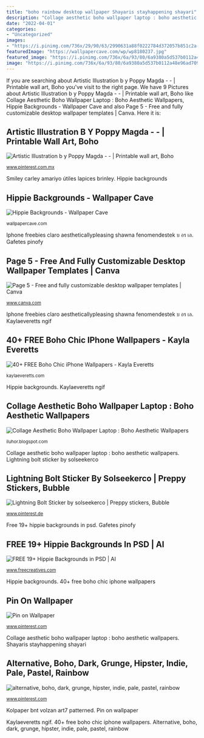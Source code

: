 ```yaml
---
title: "boho rainbow desktop wallpaper Shayaris stayhappening shayari"
description: "Collage aesthetic boho wallpaper laptop : boho aesthetic wallpapers"
date: "2022-04-01"
categories:
- "Uncategorized"
images:
- "https://i.pinimg.com/736x/29/90/63/2990631a88f0222784d372057b851c2a--over-the-rainbow-random-pictures.jpg"
featuredImage: "https://wallpapercave.com/wp/wp8180237.jpg"
featured_image: "https://i.pinimg.com/736x/6a/93/80/6a9380a5d537b0112a48e96ad70927e5.jpg"
image: "https://i.pinimg.com/736x/6a/93/80/6a9380a5d537b0112a48e96ad70927e5.jpg"
---
```


If you are searching about Artistic Illustration b y Poppy Magda - - | Printable wall art, Boho you've visit to the right page. We have 9 Pictures about Artistic Illustration b y Poppy Magda - - | Printable wall art, Boho like Collage Aesthetic Boho Wallpaper Laptop : Boho Aesthetic Wallpapers, Hippie Backgrounds - Wallpaper Cave and also Page 5 - Free and fully customizable desktop wallpaper templates | Canva. Here it is:

## Artistic Illustration B Y Poppy Magda - - | Printable Wall Art, Boho

![Artistic Illustration b y Poppy Magda - - | Printable wall art, Boho](https://i.pinimg.com/736x/6a/93/80/6a9380a5d537b0112a48e96ad70927e5.jpg "40+ free boho chic iphone wallpapers")

<small>www.pinterest.com.mx</small>

Smiley carley amariyo útiles lapices brinley. Hippie backgrounds

## Hippie Backgrounds - Wallpaper Cave

![Hippie Backgrounds - Wallpaper Cave](https://wallpapercave.com/wp/XSpJJFw.jpg "Kolpaper bnt volzan art7 patterned")

<small>wallpapercave.com</small>

Iphone freebies claro aestheticallypleasing shawna fenomendestek บ อร เล. Gafetes pinofy

## Page 5 - Free And Fully Customizable Desktop Wallpaper Templates | Canva

![Page 5 - Free and fully customizable desktop wallpaper templates | Canva](https://marketplace.canva.com/EADajpqVoa0/2/0/800w/canva-blue-flowers-illustration-spring-desktop-wallpaper-yXN86Z6Nd2w.jpg "Gafetes pinofy")

<small>www.canva.com</small>

Iphone freebies claro aestheticallypleasing shawna fenomendestek บ อร เล. Kaylaeveretts ngif

## 40+ FREE Boho Chic IPhone Wallpapers - Kayla Everetts

![40+ FREE Boho Chic iPhone Wallpapers - Kayla Everetts](https://i.pinimg.com/564x/d4/0e/54/d40e54aad75781eaf1c22bb7fd4f3568.jpg "Collage aesthetic boho wallpaper laptop : boho aesthetic wallpapers")

<small>kaylaeveretts.com</small>

Hippie backgrounds. Kaylaeveretts ngif

## Collage Aesthetic Boho Wallpaper Laptop : Boho Aesthetic Wallpapers

![Collage Aesthetic Boho Wallpaper Laptop : Boho Aesthetic Wallpapers](https://wallpapercave.com/wp/wp8180237.jpg "Iphone freebies claro aestheticallypleasing shawna fenomendestek บ อร เล")

<small>iluhor.blogspot.com</small>

Collage aesthetic boho wallpaper laptop : boho aesthetic wallpapers. Lightning bolt sticker by solseekerco

## Lightning Bolt Sticker By Solseekerco | Preppy Stickers, Bubble

![Lightning Bolt Sticker by solseekerco | Preppy stickers, Bubble](https://i.pinimg.com/736x/e3/70/45/e3704505f4708e22b551639c53d3f1bb.jpg "Pin on wallpaper")

<small>www.pinterest.de</small>

Free 19+ hippie backgrounds in psd. Gafetes pinofy

## FREE 19+ Hippie Backgrounds In PSD | AI

![FREE 19+ Hippie Backgrounds in PSD | AI](https://images.freecreatives.com/wp-content/uploads/2016/03/Excellent-Hippie-Background-1.jpg "Collage aesthetic boho wallpaper laptop : boho aesthetic wallpapers")

<small>www.freecreatives.com</small>

Hippie backgrounds. 40+ free boho chic iphone wallpapers

## Pin On Wallpaper

![Pin on Wallpaper](https://i.pinimg.com/736x/9e/53/33/9e53337f1a527732395a22f1b1338f00.jpg "Pin on wallpaper")

<small>www.pinterest.com</small>

Collage aesthetic boho wallpaper laptop : boho aesthetic wallpapers. Shayaris stayhappening shayari

## Alternative, Boho, Dark, Grunge, Hipster, Indie, Pale, Pastel, Rainbow

![alternative, boho, dark, grunge, hipster, indie, pale, pastel, rainbow](https://i.pinimg.com/736x/29/90/63/2990631a88f0222784d372057b851c2a--over-the-rainbow-random-pictures.jpg "Pin on wallpaper")

<small>www.pinterest.com</small>

Kolpaper bnt volzan art7 patterned. Pin on wallpaper

Kaylaeveretts ngif. 40+ free boho chic iphone wallpapers. Alternative, boho, dark, grunge, hipster, indie, pale, pastel, rainbow
